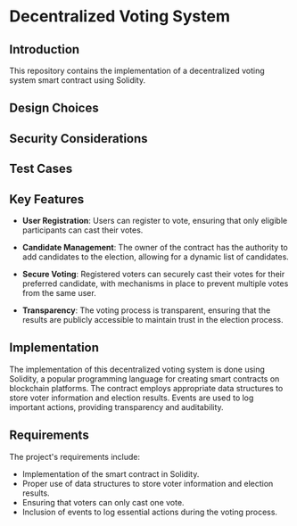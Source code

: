 # Decentralized Voting System

## Introduction

This repository contains the implementation of a decentralized voting system smart contract using Solidity.

## Design Choices

## Security Considerations

## Test Cases

## Key Features

- **User Registration**: Users can register to vote, ensuring that only eligible participants can cast their votes.

- **Candidate Management**: The owner of the contract has the authority to add candidates to the election, allowing for a dynamic list of candidates.

- **Secure Voting**: Registered voters can securely cast their votes for their preferred candidate, with mechanisms in place to prevent multiple votes from the same user.

- **Transparency**: The voting process is transparent, ensuring that the results are publicly accessible to maintain trust in the election process.

## Implementation

The implementation of this decentralized voting system is done using Solidity, a popular programming language for creating smart contracts on blockchain platforms. The contract employs appropriate data structures to store voter information and election results. Events are used to log important actions, providing transparency and auditability.

## Requirements

The project's requirements include:

- Implementation of the smart contract in Solidity.
- Proper use of data structures to store voter information and election results.
- Ensuring that voters can only cast one vote.
- Inclusion of events to log essential actions during the voting process.
